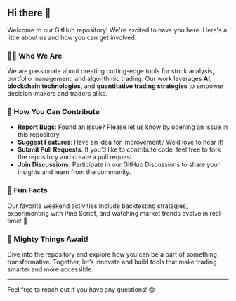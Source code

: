 ## Hi there 👋

Welcome to our GitHub repository! We're excited to have you here. Here's a little about us and how you can get involved:  

### 🙋‍♂️ Who We Are  
We are passionate about creating cutting-edge tools for stock analysis, portfolio management, and algorithmic trading. Our work leverages **AI**, **blockchain technologies**, and **quantitative trading strategies** to empower decision-makers and traders alike.  

### 🌈 How You Can Contribute  
- **Report Bugs**: Found an issue? Please let us know by opening an issue in this repository.  
- **Suggest Features**: Have an idea for improvement? We’d love to hear it!  
- **Submit Pull Requests**: If you’d like to contribute code, feel free to fork the repository and create a pull request.  
- **Join Discussions**: Participate in our GitHub Discussions to share your insights and learn from the community.  


### 🍿 Fun Facts  
Our favorite weekend activities include backtesting strategies, experimenting with Pine Script, and watching market trends evolve in real-time! 🚀  

### 🧙 Mighty Things Await!  
Dive into the repository and explore how you can be a part of something transformative. Together, let’s innovate and build tools that make trading smarter and more accessible.  

---  
Feel free to reach out if you have any questions! 😊
